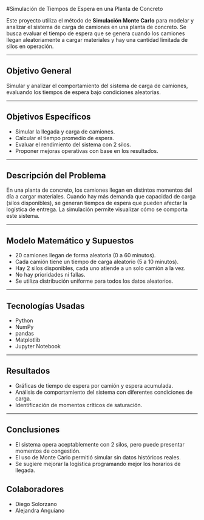 #Simulación de Tiempos de Espera en una Planta de Concreto

Este proyecto utiliza el método de **Simulación Monte Carlo** para modelar y analizar el sistema de carga de camiones en una planta de concreto. Se busca evaluar el tiempo de espera que se genera cuando los camiones llegan aleatoriamente a cargar materiales y hay una cantidad limitada de silos en operación.

---

## Objetivo General

Simular y analizar el comportamiento del sistema de carga de camiones, evaluando los tiempos de espera bajo condiciones aleatorias.

---

## Objetivos Específicos

- Simular la llegada y carga de camiones.  
- Calcular el tiempo promedio de espera.  
- Evaluar el rendimiento del sistema con 2 silos.  
- Proponer mejoras operativas con base en los resultados.

---

## Descripción del Problema

En una planta de concreto, los camiones llegan en distintos momentos del día a cargar materiales. Cuando hay más demanda que capacidad de carga (silos disponibles), se generan tiempos de espera que pueden afectar la logística de entrega. La simulación permite visualizar cómo se comporta este sistema.

---

## Modelo Matemático y Supuestos

- 20 camiones llegan de forma aleatoria (0 a 60 minutos).  
- Cada camión tiene un tiempo de carga aleatorio (5 a 10 minutos).  
- Hay 2 silos disponibles, cada uno atiende a un solo camión a la vez.  
- No hay prioridades ni fallas.  
- Se utiliza distribución uniforme para todos los datos aleatorios.

---

## Tecnologías Usadas

- Python  
- NumPy  
- pandas  
- Matplotlib  
- Jupyter Notebook

---

## Resultados

- Gráficas de tiempo de espera por camión y espera acumulada.  
- Análisis de comportamiento del sistema con diferentes condiciones de carga.  
- Identificación de momentos críticos de saturación.

---

## Conclusiones

- El sistema opera aceptablemente con 2 silos, pero puede presentar momentos de congestión.  
- El uso de Monte Carlo permitió simular sin datos históricos reales.  
- Se sugiere mejorar la logística programando mejor los horarios de llegada.


## Colaboradores

- Diego Solorzano 
- Alejandra Anguiano  
